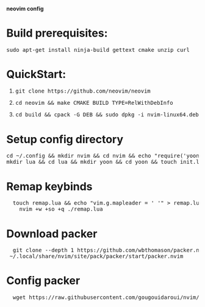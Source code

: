 #### neovim config
# Build prerequisites:
<pre>
sudo apt-get install ninja-build gettext cmake unzip curl</pre>

# QuickStart:
1. <pre>git clone https://github.com/neovim/neovim</pre>
2. <pre>cd neovim && make CMAKE_BUILD_TYPE=RelWithDebInfo</pre>
3. <pre>cd build && cpack -G DEB && sudo dpkg -i nvim-linux64.deb</pre>

# Setup config directory
<pre>
cd ~/.config && mkdir nvim && cd nvim && echo "require('yoon')" > init.lua && \
mkdir lua && cd lua && mkdir yoon && cd yoon && touch init.lua && nvim +w +so +q .</pre>

# Remap keybinds
<pre>
  touch remap.lua && echo "vim.g.mapleader = ' '" > remap.lua && echo "vim.keymap.set('n', '<leader>pv', vim.cmd.Ex)" >> remap.lua &&\
    nvim +w +so +q ./remap.lua</pre>

# Download packer
<pre>
  git clone --depth 1 https://github.com/wbthomason/packer.nvim\
 ~/.local/share/nvim/site/pack/packer/start/packer.nvim</pre>
# Config packer
<pre>
  wget https://raw.githubusercontent.com/gougouidaroui/nvim/main/lua/yoon/packer.lua && nvim +w +so +PackerSync ./packer.lua
</pre>
